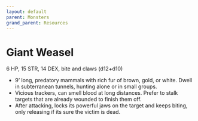 ```yaml
---
layout: default
parent: Monsters
grand_parent: Resources
---
```


# Giant Weasel

6 HP, 15 STR, 14 DEX, bite and claws (d12+d10)

- 9’ long, predatory mammals with rich fur of brown, gold, or white. Dwell in subterranean tunnels, hunting alone or in small groups.
- Vicious trackers, can smell blood at long distances. Prefer to stalk targets that are already wounded to finish them off.
- After attacking, locks its powerful jaws on the target and keeps biting, only releasing if its sure the victim is dead.
